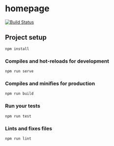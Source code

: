 # homepage
[![Build Status](https://travis-ci.org/FJancsi/homepage.svg?branch=master)](https://travis-ci.org/FJancsi/homepage)

## Project setup
```
npm install
```

### Compiles and hot-reloads for development
```
npm run serve
```

### Compiles and minifies for production
```
npm run build
```

### Run your tests
```
npm run test
```

### Lints and fixes files
```
npm run lint
```
